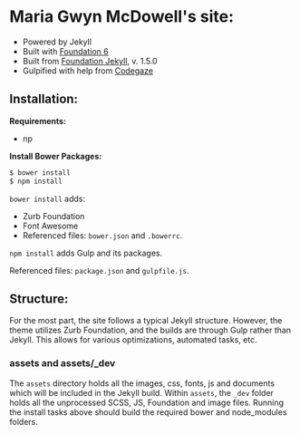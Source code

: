 
# Maria Gwyn McDowell's site:
- Powered by Jekyll
- Built with [Foundation 6](http://foundation.zurb.com)
- Built from [Foundation Jekyll](https://github.com/aaronkwhite/foundation-jekyll), v. 1.5.0
- Gulpified with help from [Codegaze](https://codegaze.github.io/2016/01/09/a-jekyll-workflow-with-gulp/)

## Installation:

**Requirements:**
* np

**Install Bower Packages:**
```sh
$ bower install
$ npm install
```

```bower install``` adds:
* Zurb Foundation
* Font Awesome
* Referenced files: ```bower.json``` and ```.bowerrc```.

```npm install``` adds Gulp and its packages.

Referenced files: ```package.json``` and ```gulpfile.js```.

## Structure:
For the most part, the site follows a typical Jekyll structure. However, the theme utilizes Zurb Foundation, and the builds are through Gulp rather than Jekyll. This allows for various optimizations, automated tasks, etc.

### assets and assets/_dev
The ```assets``` directory holds all the images, css, fonts, js and documents which will be included in the Jekyll build. Within ```assets```, the ```_dev``` folder holds all the unprocessed SCSS, JS, Foundation and image files. Running the install tasks above should build the required bower and node_modules folders.
